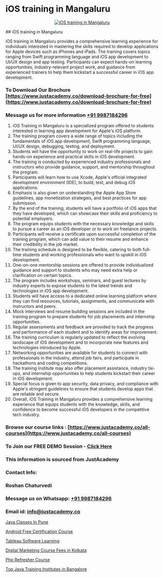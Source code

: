 # iOS training in Mangaluru

<p align="center">
  <a href="https://justacademy.co/course-detail/ios-training">
    <img src="https://justacademy.co/storage2/course_image/1676636008_course_image.webp" alt="iOS training in Mangaluru">
  </a>
</p>
## iOS training in Mangaluru

iOS training in Mangaluru provides a comprehensive learning experience for individuals interested in mastering the skills required to develop applications for Apple devices such as iPhones and iPads. The training covers topics ranging from Swift programming language and iOS app development to UI/UX design and app testing. Participants can expect hands-on learning opportunities, industry-relevant project work, and guidance from experienced trainers to help them kickstart a successful career in iOS app development.
### To Download Our Brochure [https://www.justacademy.co/download-brochure-for-free](https://www.justacademy.co/download-brochure-for-free)
### Message us for more information [+91 9987184296](https://api.whatsapp.com/send?phone=919987184296)
1) iOS Training in Mangaluru is a specialized program offered to students interested in learning app development for Apple's iOS platform.
2) The training program covers a wide range of topics including the fundamentals of iOS app development, Swift programming language, UI/UX design, debugging, testing, and deployment.
3) Students will have the opportunity to work on real-life projects to gain hands-on experience and practical skills in iOS development.
4) The training is conducted by experienced industry professionals and instructors who provide guidance, support, and mentorship throughout the program.
5) Participants will learn how to use Xcode, Apple's official integrated development environment (IDE), to build, test, and debug iOS applications.
6) Emphasis is also given on understanding the Apple App Store guidelines, app monetization strategies, and best practices for app submission.
7) By the end of the training, students will have a portfolio of iOS apps that they have developed, which can showcase their skills and proficiency to potential employers.
8) The program equips students with the necessary knowledge and skills to pursue a career as an iOS developer or to work on freelance projects.
9) Participants will receive a certificate upon successful completion of the training program, which can add value to their resume and enhance their credibility in the job market.
10) The training schedule is designed to be flexible, catering to both full-time students and working professionals who want to upskill in iOS development.
11) One-on-one mentorship sessions are offered to provide individualized guidance and support to students who may need extra help or clarification on certain topics.
12) The program includes workshops, seminars, and guest lectures by industry experts to expose students to the latest trends and technologies in iOS app development.
13) Students will have access to a dedicated online learning platform where they can find resources, tutorials, assignments, and communicate with instructors and peers.
14) Mock interviews and resume building sessions are included in the training program to prepare students for job placements and internship opportunities.
15) Regular assessments and feedback are provided to track the progress and performance of each student and to identify areas for improvement.
16) The training curriculum is regularly updated to reflect the evolving landscape of iOS development and to incorporate new features and technologies introduced by Apple.
17) Networking opportunities are available for students to connect with professionals in the industry, attend job fairs, and participate in hackathons and coding competitions.
18) The training institute may also offer placement assistance, industry tie-ups, and internship opportunities to help students kickstart their career in iOS development.
19) Special focus is given to app security, data privacy, and compliance with Apple's stringent guidelines to ensure that students develop apps that are reliable and secure.
20) Overall, iOS Training in Mangaluru provides a comprehensive learning experience that equips students with the knowledge, skills, and confidence to become successful iOS developers in the competitive tech industry.

### Browse our course links : [https://www.justacademy.co/all-courses](https://www.justacademy.co/all-courses) 
### To Join our FREE DEMO Session - [Click Here](https://www.justacademy.co/register-for-course-demo)


### This information is sourced from JustAcademy
### Contact Info:
### Roshan Chaturvedi
### Message us on Whatsapp: [+91 9987184296](https://api.whatsapp.com/send?phone=919987184296)
### Email id: [info@justacademy.co](mailto:info@justacademy.co)
                
[Java Classes In Pune](https://www.linkedin.com/pulse/java-classes-pune-justacademy-hyderabad-0ysnc/)

[Android Free Certification Course](https://www.linkedin.com/pulse/android-free-certification-course-software-training-mountain-view-34eic/)

[Tableau Software Learning](https://medium.com/@ranemanish460/tableau-software-learning-76101bb32b7a)

[Digital Marketing Course Fees in Kolkata](https://medium.com/@mistersumit961/digital-marketing-course-fees-in-kolkata-d78fa3658d09)

[Php Refresher Course](https://justacademyin.github.io/justacademy/php-refresher-course)

[Top Java Training Institutes in Bangalore](https://justacademyin.github.io/justacademy/top-java-training-institutes-in-bangalore)

